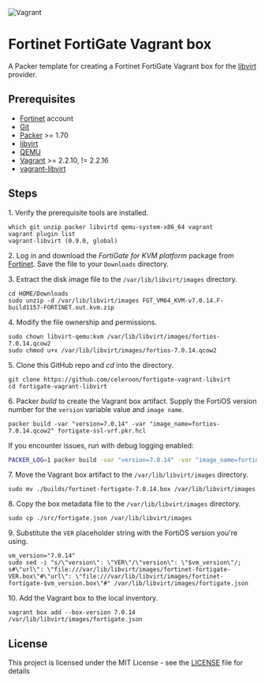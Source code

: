 <img alt="Vagrant" src="https://img.shields.io/badge/vagrant%20-%231563FF.svg?&style=for-the-badge&logo=vagrant&logoColor=white"/>

# Fortinet FortiGate Vagrant box

A Packer template for creating a Fortinet FortiGate Vagrant box for the [libvirt](https://libvirt.org) provider.

## Prerequisites

  * [Fortinet](https://support.fortinet.com) account
  * [Git](https://git-scm.com)
  * [Packer](https://packer.io) >= 1.70
  * [libvirt](https://libvirt.org)
  * [QEMU](https://www.qemu.org)
  * [Vagrant](https://www.vagrantup.com) >= 2.2.10, != 2.2.16
  * [vagrant-libvirt](https://github.com/vagrant-libvirt/vagrant-libvirt)

## Steps

1\. Verify the prerequisite tools are installed.

```
which git unzip packer libvirtd qemu-system-x86_64 vagrant
vagrant plugin list
vagrant-libvirt (0.9.0, global)
```

2\. Log in and download the _FortiGate for KVM platform_ package from [Fortinet](https://docs.fortinet.com/document/fortigate-private-cloud/7.0.14/kvm-administration-guide/706376/about-fortigate-vm-on-kvm). Save the file to your `Downloads` directory.

3\. Extract the disk image file to the `/var/lib/libvirt/images` directory.

```
cd HOME/Downloads
sudo unzip -d /var/lib/libvirt/images FGT_VM64_KVM-v7.0.14.F-build1157-FORTINET.out.kvm.zip
```

4\. Modify the file ownership and permissions.

```
sudo chown libvirt-qemu:kvm /var/lib/libvirt/images/fortios-7.0.14.qcow2
sudo chmod u+x /var/lib/libvirt/images/fortios-7.0.14.qcow2
```

5\. Clone this GitHub repo and _cd_ into the directory.

```
git clone https://github.com/celeroon/fortigate-vagrant-libvirt
cd fortigate-vagrant-libvirt
```

6\. Packer _build_ to create the Vagrant box artifact. Supply the FortiOS version number for the `version` variable value and `image name`.

```
packer build -var "version=7.0.14" -var "image_name=fortios-7.0.14.qcow2" fortigate-ssl-vrf.pkr.hcl
```

If you encounter issues, run with debug logging enabled:

```bash
PACKER_LOG=1 packer build -var "version=7.0.14" -var "image_name=fortios-7.0.14.qcow2" -var "gui_disabled=false" fortigate-ssl-vrf.pkr.hcl
```

7\. Move the Vagrant box artifact to the `/var/lib/libvirt/images` directory.

```
sudo mv ./builds/fortinet-fortigate-7.0.14.box /var/lib/libvirt/images
```

8\. Copy the box metadata file to the `/var/lib/libvirt/images` directory.

```
sudo cp ./src/fortigate.json /var/lib/libvirt/images
```

9\. Substitute the `VER` placeholder string with the FortiOS version you're using.

```
vm_version="7.0.14"
sudo sed -i "s/\"version\": \"VER\"/\"version\": \"$vm_version\"/; s#\"url\": \"file:///var/lib/libvirt/images/fortinet-fortigate-VER.box\"#\"url\": \"file:///var/lib/libvirt/images/fortinet-fortigate-$vm_version.box\"#" /var/lib/libvirt/images/fortigate.json
```

10\. Add the Vagrant box to the local inventory.

```
vagrant box add --box-version 7.0.14 /var/lib/libvirt/images/fortigate.json
```

## License

This project is licensed under the MIT License - see the [LICENSE](LICENSE) file for details
